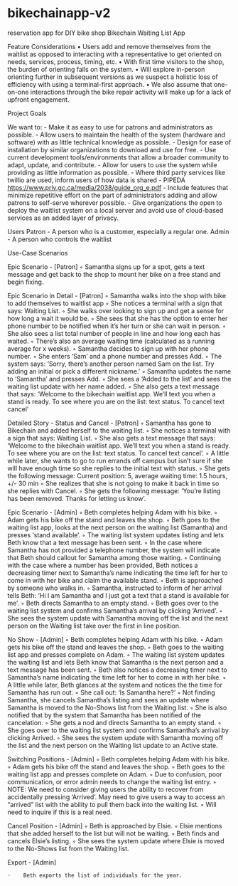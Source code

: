# bikechainapp-v2
reservation app for DIY bike shop
Bikechain Waiting List App

Feature Considerations
	•	Users add and remove themselves from the waitlist as opposed to interacting with a representative to get oriented on needs, services, process, timing, etc.
	•	With first time visitors to the shop, the burden of orienting falls on the system. 
	•	Will explore in-person orienting further in subsequent versions as we suspect a holistic loss of efficiency with using a terminal-first approach.
	•	We also assume that one-on-one interactions through the bike repair activity will make up for a lack of upfront engagement. 


Project Goals

We want to:
	- Make it as easy to use for patrons and administrators as possible.
	- Allow users to maintain the health of the system (hardware and software) with as little technical knowledge as possible.
	- Design for ease of installation by similar organizations to download and use for free.
	- Use current development tools/environments that allow a broader community to adapt, update, and contribute.
	- Allow for users to use the system while providing as little information as possible.
	- Where third party services like twillio are used, inform users of how data is shared 
		- PIPEDA https://www.priv.gc.ca/media/2038/guide_org_e.pdf
	- Include features that minimize repetitive effort on the part of administrators adding and allow patrons to self-serve wherever possible.
	- Give organizations the open to deploy the waitlist system on a local server and avoid use of cloud-based services as an added layer of privacy.

Users
Patron - A person who is a customer, especially a regular one.
Admin - A person who controls the waitlist


Use-Case Scenarios

Epic Scenario - [Patron]
	◦	Samantha signs up for a spot, gets a text message and get back to the shop to mount her bike on a free stand and begin fixing.

Epic Scenario in Detail  - [Patron]
	◦	Samantha walks into the shop with bike to add themselves to waitlist app
	◦	She notices a terminal with a sign that says: Waiting List.
	◦	She walks over looking to sign up and get a sense for how long a wait it would be.
	◦	She sees that she has the option to enter her phone number to be notified when it’s her turn or she can wait in person.
	◦	She also sees a list total number of people in line and how long each has waited.
	◦	There’s also an average waiting time (calculated as a running average for x weeks).
	◦	Samantha decides to sign up with her phone number.
	◦	She enters ‘Sam’ and a phone number and presses Add.
	◦	The system says: ‘Sorry, there’s another person named Sam on the list. Try adding an initial or pick a different nickname.’
	◦	Samantha updates the name to ‘Samantha’ and presses Add.
	◦	She sees a ‘Added to the list’ and sees the waiting list update with her name added.
	◦	She also gets a text message that says: ‘Welcome to the bikechain waitlist app. We’ll text you when a stand is ready. To see where you are on the list: text status. To cancel text cancel’

Detailed Story - Status and Cancel - [Patron]
	◦	Samantha has gone to Bikechain and added herself to the waiting list.
	◦	She notices a terminal with a sign that says: Waiting List.
	◦	She also gets a text message that says: ‘Welcome to the bikechain waitlist app. We’ll text you when a stand is ready. To see where you are on the list: text status. To cancel text cancel’.
	◦	A little while later, she wants to go to run errands off campus but isn’t sure if she will have enough time so she replies to the initial text with status.
	◦	She gets the following message: Current position: 5, average waiting time: 1.5 hours, +/- 30 min
	◦	She realizes that she is not going to make it back in time so she replies with Cancel.
	◦	She gets the following message: ‘You’re listing has been removed. Thanks for letting us know’.



Epic Scenario - [Admin]
	◦	Beth completes helping Adam with his bike.
	◦	Adam gets his bike off the stand and leaves the shop.
	◦	Beth goes to the waiting list app, looks at the next person on the waiting list (Samantha) and presses ‘stand available’.
	◦	The waiting list system updates listing and lets Beth know that a text message has been sent.
	◦	In the case where Samantha has not provided a telephone number, the system will indicate that Beth should callout for Samantha among those waiting.
	◦	Continuing with the case where a number has been provided, Beth notices a decreasing timer next to Samantha’s name indicating the time left for her to come in with her bike and claim the available stand.
	◦	Beth is approached by someone who walks in. 
	◦	Samantha, instructed to inform of her arrival tells Beth: ‘Hi I am Samantha and I just got a text that a stand is available for me’.
	◦	Beth directs Samantha to an empty stand.
	◦	Beth goes over to the waiting list system and confirms Samantha’s arrival by clicking ‘Arrived’.
	◦	She sees the system update with Samantha moving off the list and the next person on the Waiting list take over the first in line position.



No Show - [Admin]
	◦	Beth completes helping Adam with his bike.
	◦	Adam gets his bike off the stand and leaves the shop.
	◦	Beth goes to the waiting list app and presses complete on Adam.
	◦	The waiting list system updates the waiting list and lets Beth know that Samantha is the next person and a text message has been sent.
	◦	Beth also notices a decreasing timer next to Samantha’s name indicating the time left for her to come in with her bike.
	◦	A little while later, Beth glances at the system and notices the the time for Samantha has run out.
	◦	She call out: ‘Is Samantha here?’
	◦	Not finding Samantha, she cancels Samantha’s listing and sees an update where Samantha is moved to the No-Shows list from the Waiting list.
	◦	She is also notified that by the system that Samantha has been notified of the cancelation.
	◦	She gets a nod and directs Samantha to an empty stand.
	◦	She goes over to the waiting list system and confirms Samantha’s arrival by clicking Arrived.
	◦	She sees the system update with Samantha moving off the list and the next person on the Waiting list update to an Active state.



Switching Positions  - [Admin]
	◦	Beth completes helping Adam with his bike.
	◦	Adam gets his bike off the stand and leaves the shop.
	◦	Beth goes to the waiting list app and presses complete on Adam.
	◦	Due to confusion, poor communication, or error admin needs to change the waiting list entry.
	◦	NOTE:  We need to consider giving users the ability to recover from accidentally pressing ‘Arrived’. May need to give users a way to access an “arrived” list with the ability to pull them back into the waiting list.
	◦	Will need to inquire if this is a real need.


Cancel Position - [Admin]
	◦	Beth is approached by Elsie.
	◦	Elsie mentions that she added herself to the list but will not be waiting.
	◦	Beth finds and cancels Elsie’s listing.
	◦	She sees the system update where Elsie is moved to the No-Shows list from the Waiting list.

Export - [Admin]

    ◦    Beth exports the list of individuals for the year.

